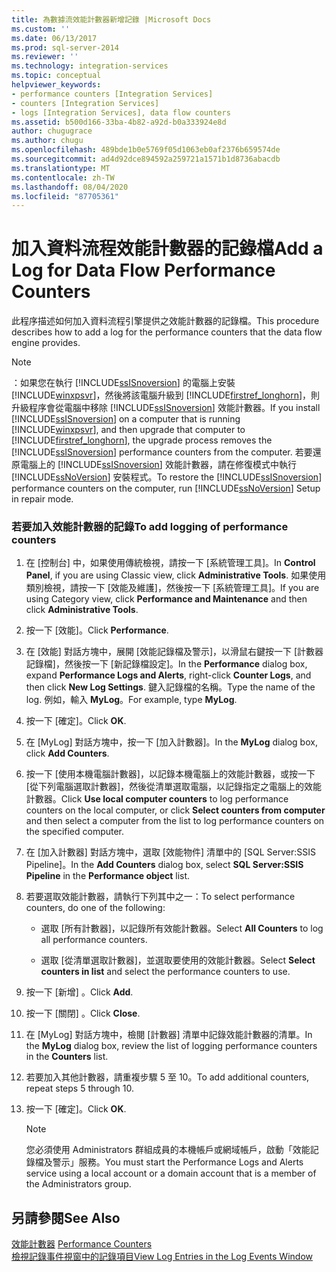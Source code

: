 ```yaml
---
title: 為數據流效能計數器新增記錄 |Microsoft Docs
ms.custom: ''
ms.date: 06/13/2017
ms.prod: sql-server-2014
ms.reviewer: ''
ms.technology: integration-services
ms.topic: conceptual
helpviewer_keywords:
- performance counters [Integration Services]
- counters [Integration Services]
- logs [Integration Services], data flow counters
ms.assetid: b500d166-33ba-4b82-a92d-b0a333924e8d
author: chugugrace
ms.author: chugu
ms.openlocfilehash: 489bde1b0e5769f05d1063eb0af2376b659574de
ms.sourcegitcommit: ad4d92dce894592a259721a1571b1d8736abacdb
ms.translationtype: MT
ms.contentlocale: zh-TW
ms.lasthandoff: 08/04/2020
ms.locfileid: "87705361"
---
```

# <a name="add-a-log-for-data-flow-performance-counters"></a><span data-ttu-id="e6d49-102">加入資料流程效能計數器的記錄檔</span><span class="sxs-lookup"><span data-stu-id="e6d49-102">Add a Log for Data Flow Performance Counters</span></span>
  <span data-ttu-id="e6d49-103">此程序描述如何加入資料流程引擎提供之效能計數器的記錄檔。</span><span class="sxs-lookup"><span data-stu-id="e6d49-103">This procedure describes how to add a log for the performance counters that the data flow engine provides.</span></span>  
  
> [!NOTE]  
>  <span data-ttu-id="e6d49-104">：如果您在執行 [!INCLUDE[ssISnoversion](../includes/ssisnoversion-md.md)] 的電腦上安裝 [!INCLUDE[winxpsvr](../includes/winxpsvr-md.md)]，然後將該電腦升級到 [!INCLUDE[firstref_longhorn](../includes/firstref-longhorn-md.md)]，則升級程序會從電腦中移除 [!INCLUDE[ssISnoversion](../includes/ssisnoversion-md.md)] 效能計數器。</span><span class="sxs-lookup"><span data-stu-id="e6d49-104">If you install [!INCLUDE[ssISnoversion](../includes/ssisnoversion-md.md)] on a computer that is running [!INCLUDE[winxpsvr](../includes/winxpsvr-md.md)], and then upgrade that computer to [!INCLUDE[firstref_longhorn](../includes/firstref-longhorn-md.md)], the upgrade process removes the [!INCLUDE[ssISnoversion](../includes/ssisnoversion-md.md)] performance counters from the computer.</span></span> <span data-ttu-id="e6d49-105">若要還原電腦上的 [!INCLUDE[ssISnoversion](../includes/ssisnoversion-md.md)] 效能計數器，請在修復模式中執行 [!INCLUDE[ssNoVersion](../includes/ssnoversion-md.md)] 安裝程式。</span><span class="sxs-lookup"><span data-stu-id="e6d49-105">To restore the [!INCLUDE[ssISnoversion](../includes/ssisnoversion-md.md)] performance counters on the computer, run [!INCLUDE[ssNoVersion](../includes/ssnoversion-md.md)] Setup in repair mode.</span></span>  
  
### <a name="to-add-logging-of-performance-counters"></a><span data-ttu-id="e6d49-106">若要加入效能計數器的記錄</span><span class="sxs-lookup"><span data-stu-id="e6d49-106">To add logging of performance counters</span></span>  
  
1.  <span data-ttu-id="e6d49-107">在 [控制台] 中，如果使用傳統檢視，請按一下 [系統管理工具]。</span><span class="sxs-lookup"><span data-stu-id="e6d49-107">In **Control Panel**, if you are using Classic view, click **Administrative Tools**.</span></span> <span data-ttu-id="e6d49-108">如果使用類別檢視，請按一下 [效能及維護]，然後按一下 [系統管理工具]。</span><span class="sxs-lookup"><span data-stu-id="e6d49-108">If you are using Category view, click **Performance and Maintenance** and then click **Administrative Tools**.</span></span>  
  
2.  <span data-ttu-id="e6d49-109">按一下 [效能]。</span><span class="sxs-lookup"><span data-stu-id="e6d49-109">Click **Performance**.</span></span>  
  
3.  <span data-ttu-id="e6d49-110">在 [效能] 對話方塊中，展開 [效能記錄檔及警示]，以滑鼠右鍵按一下 [計數器記錄檔]，然後按一下 [新記錄檔設定]。</span><span class="sxs-lookup"><span data-stu-id="e6d49-110">In the **Performance** dialog box, expand **Performance Logs and Alerts**, right-click **Counter Logs**, and then click **New Log Settings**.</span></span> <span data-ttu-id="e6d49-111">鍵入記錄檔的名稱。</span><span class="sxs-lookup"><span data-stu-id="e6d49-111">Type the name of the log.</span></span> <span data-ttu-id="e6d49-112">例如，輸入 **MyLog**。</span><span class="sxs-lookup"><span data-stu-id="e6d49-112">For example, type **MyLog**.</span></span>  
  
4.  <span data-ttu-id="e6d49-113">按一下 [確定]。</span><span class="sxs-lookup"><span data-stu-id="e6d49-113">Click **OK**.</span></span>  
  
5.  <span data-ttu-id="e6d49-114">在 [MyLog] 對話方塊中，按一下 [加入計數器]。</span><span class="sxs-lookup"><span data-stu-id="e6d49-114">In the **MyLog** dialog box, click **Add Counters**.</span></span>  
  
6.  <span data-ttu-id="e6d49-115">按一下 [使用本機電腦計數器]，以記錄本機電腦上的效能計數器，或按一下 [從下列電腦選取計數器]，然後從清單選取電腦，以記錄指定之電腦上的效能計數器。</span><span class="sxs-lookup"><span data-stu-id="e6d49-115">Click **Use local computer counters** to log performance counters on the local computer, or click **Select counters from computer** and then select a computer from the list to log performance counters on the specified computer.</span></span>  
  
7.  <span data-ttu-id="e6d49-116">在 [加入計數器] 對話方塊中，選取 [效能物件] 清單中的 [SQL Server:SSIS Pipeline]。</span><span class="sxs-lookup"><span data-stu-id="e6d49-116">In the **Add Counters** dialog box, select **SQL Server:SSIS Pipeline** in the **Performance object** list.</span></span>  
  
8.  <span data-ttu-id="e6d49-117">若要選取效能計數器，請執行下列其中之一：</span><span class="sxs-lookup"><span data-stu-id="e6d49-117">To select performance counters, do one of the following:</span></span>  
  
    -   <span data-ttu-id="e6d49-118">選取 [所有計數器]，以記錄所有效能計數器。</span><span class="sxs-lookup"><span data-stu-id="e6d49-118">Select **All Counters** to log all performance counters.</span></span>  
  
    -   <span data-ttu-id="e6d49-119">選取 [從清單選取計數器]，並選取要使用的效能計數器。</span><span class="sxs-lookup"><span data-stu-id="e6d49-119">Select **Select counters in list** and select the performance counters to use.</span></span>  
  
9. <span data-ttu-id="e6d49-120">按一下 [新增] 。</span><span class="sxs-lookup"><span data-stu-id="e6d49-120">Click **Add**.</span></span>  
  
10. <span data-ttu-id="e6d49-121">按一下 [關閉] 。</span><span class="sxs-lookup"><span data-stu-id="e6d49-121">Click **Close**.</span></span>  
  
11. <span data-ttu-id="e6d49-122">在 [MyLog] 對話方塊中，檢閱 [計數器] 清單中記錄效能計數器的清單。</span><span class="sxs-lookup"><span data-stu-id="e6d49-122">In the **MyLog** dialog box, review the list of logging performance counters in the **Counters** list.</span></span>  
  
12. <span data-ttu-id="e6d49-123">若要加入其他計數器，請重複步驟 5 至 10。</span><span class="sxs-lookup"><span data-stu-id="e6d49-123">To add additional counters, repeat steps 5 through 10.</span></span>  
  
13. <span data-ttu-id="e6d49-124">按一下 [確定]。</span><span class="sxs-lookup"><span data-stu-id="e6d49-124">Click **OK**.</span></span>  
  
    > [!NOTE]  
    >  <span data-ttu-id="e6d49-125">您必須使用 Administrators 群組成員的本機帳戶或網域帳戶，啟動「效能記錄檔及警示」服務。</span><span class="sxs-lookup"><span data-stu-id="e6d49-125">You must start the Performance Logs and Alerts service using a local account or a domain account that is a member of the Administrators group.</span></span>  
  
## <a name="see-also"></a><span data-ttu-id="e6d49-126">另請參閱</span><span class="sxs-lookup"><span data-stu-id="e6d49-126">See Also</span></span>  
 <span data-ttu-id="e6d49-127">[效能計數器](performance/performance-counters.md) </span><span class="sxs-lookup"><span data-stu-id="e6d49-127">[Performance Counters](performance/performance-counters.md) </span></span>  
 [<span data-ttu-id="e6d49-128">檢視記錄事件視窗中的記錄項目</span><span class="sxs-lookup"><span data-stu-id="e6d49-128">View Log Entries in the Log Events Window</span></span>](../../2014/integration-services/view-log-entries-in-the-log-events-window.md)  
  
  
